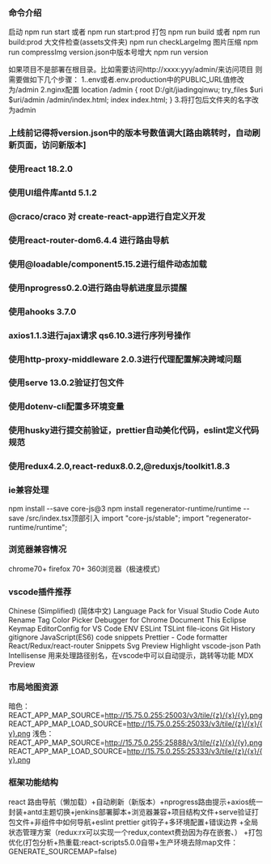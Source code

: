 ### 命令介绍
启动 npm run start 或者 npm run start:prod
打包 npm run build 或者 npm run build:prod
大文件检查(assets文件夹) npm run checkLargeImg
图片压缩 npm run compressImg
version.json中版本号增大 npm run version

如果项目不是部署在根目录。比如需要访问http://xxxx:yyy/admin/来访问项目
则需要做如下几个步骤：
1..env或者.env.production中的PUBLIC_URL值修改为/admin
2.nginx配置
    location /admin {
        root D:/git/jiadingqinwu;
        try_files $uri $uri/admin /admin/index.html;
        index index.html;
    }
3.将打包后文件夹的名字改为admin

### 上线前记得将version.json中的版本号数值调大[路由跳转时，自动刷新页面，访问新版本]

### 使用react 18.2.0

### 使用UI组件库antd 5.1.2

### @craco/craco 对 create-react-app进行自定义开发

### 使用react-router-dom6.4.4 进行路由导航

### 使用@loadable/component5.15.2进行组件动态加载

### 使用nprogress0.2.0进行路由导航进度显示提醒

### 使用ahooks 3.7.0

### axios1.1.3进行ajax请求 qs6.10.3进行序列号操作

### 使用http-proxy-middleware 2.0.3进行代理配置解决跨域问题

### 使用serve 13.0.2验证打包文件

### 使用dotenv-cli配置多环境变量

### 使用husky进行提交前验证，prettier自动美化代码，eslint定义代码规范

### 使用redux4.2.0,react-redux8.0.2,@reduxjs/toolkit1.8.3

### ie兼容处理

npm install --save core-js@3
npm install regenerator-runtime/runtime --save
/src/index.tsx顶部引入
import "core-js/stable";
import "regenerator-runtime/runtime";

### 浏览器兼容情况

chrome70+ firefox 70+ 360浏览器（极速模式）

### vscode插件推荐

Chinese (Simplified) (简体中文) Language Pack for Visual Studio Code
Auto Rename Tag
Color Picker
Debugger for Chrome
Document This
Eclipse Keymap
EditorConfig for VS Code
ENV
ESLint
TSLint
file-icons
Git History
gitignore
JavaScript(ES6) code snippets
Prettier - Code formatter
React/Redux/react-router Snippets
Svg Preview
Highlight
vscode-json
Path Intellisense 用来处理路径别名，在vscode中可以自动提示，跳转等功能
MDX Preview

### 市局地图资源

暗色：
REACT_APP_MAP_SOURCE=<http://15.75.0.255:25003/v3/tile/{z}/{x}/{y}.png>
REACT_APP_MAP_LOAD_SOURCE=<http://15.75.0.255:25033/v3/tile/{z}/{x}/{y}.png>
浅色：
REACT_APP_MAP_SOURCE=<http://15.75.0.255:25888/v3/tile/{z}/{x}/{y}.png>
REACT_APP_MAP_LOAD_SOURCE=<http://15.75.0.255:25333/v3/tile/{z}/{x}/{y}.png>

### 框架功能结构

react
路由导航（懒加载）+自动刷新（新版本）+nprogress路由提示+axios统一封装+antd主题切换+jenkins部署脚本+浏览器兼容+项目结构文件+serve验证打包文件+非组件中如何导航+eslint prettier git钩子+多环境配置+错误边界
+全局状态管理方案（redux:rx可以实现一个redux,context费劲因为存在嵌套、）
+打包优化(打包分析+热重载:react-scripts5.0.0自带+生产环境去除map文件：GENERATE_SOURCEMAP=false)
